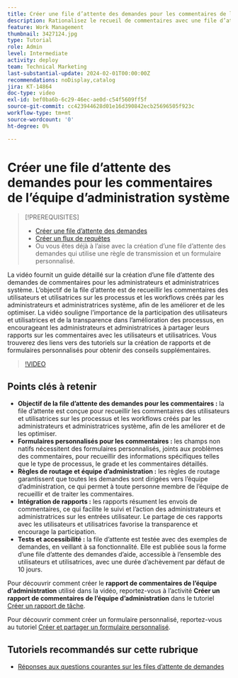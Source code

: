 ```yaml
---
title: Créer une file d’attente des demandes pour les commentaires de l’équipe d’administration système
description: Rationalisez le recueil de commentaires avec une file d’attente des demandes dédiée, l’utilisation de formulaires personnalisés pour une entrée détaillée, des règles de routage pour diriger les envois vers l’équipe d’administration, l’intégration de rapports pour obtenir des informations exploitables et la publication de files d’attente des demandes d’aide accessibles avec une durée d’achèvement de 10 jours par défaut.
feature: Work Management
thumbnail: 3427124.jpg
type: Tutorial
role: Admin
level: Intermediate
activity: deploy
team: Technical Marketing
last-substantial-update: 2024-02-01T00:00:00Z
recommendations: noDisplay,catalog
jira: KT-14864
doc-type: video
exl-id: bef0ba6b-6c29-46ec-ae0d-c54f5609ff5f
source-git-commit: cc423944628d01e16d390842ecb25696505f923c
workflow-type: tm+mt
source-wordcount: '0'
ht-degree: 0%

---
```


# Créer une file d’attente des demandes pour les commentaires de l’équipe d’administration système

>[!PREREQUISITES]
>
>* [Créer une file d’attente des demandes](https://experienceleague.adobe.com/docs/workfront-learn/tutorials-workfront/manage-work/request-queues/create-a-request-queue.html?lang=fr)
>* [Créer un flux de requêtes](https://experienceleague.adobe.com/docs/workfront-learn/tutorials-workfront/manage-work/request-queues/create-a-request-flow.html?lang=fr)
>* Ou vous êtes déjà à l’aise avec la création d’une file d’attente des demandes qui utilise une règle de transmission et un formulaire personnalisé.

La vidéo fournit un guide détaillé sur la création d’une file d’attente des demandes de commentaires pour les administrateurs et administratrices système.
&#x200B;L’objectif de la file d’attente est de recueillir les commentaires des utilisateurs et utilisatrices sur les processus et les workflows créés par les administrateurs et administratrices système, afin de les améliorer et de les optimiser.
La vidéo souligne l’importance de la participation des utilisateurs et utilisatrices et de la transparence dans l’amélioration des processus, en encourageant les administrateurs et administratrices à partager leurs rapports sur les commentaires avec les utilisateurs et utilisatrices.
Vous trouverez des liens vers des tutoriels sur la création de rapports et de formulaires personnalisés pour obtenir des conseils supplémentaires.


>[!VIDEO](https://video.tv.adobe.com/v/3427124/?quality=12&learn=on&enablevpops=0)

## Points clés à retenir

* **Objectif de la file d’attente des demandes pour les commentaires :** la file d’attente est conçue pour recueillir les commentaires des utilisateurs et utilisatrices sur les processus et les workflows créés par les administrateurs et administratrices système, afin de les améliorer et de les optimiser.
* **Formulaires personnalisés pour les commentaires :** les champs non natifs nécessitent des formulaires personnalisés, joints aux problèmes des commentaires, pour recueillir des informations spécifiques telles que le type de processus, le grade et les commentaires détaillés.
* **Règles de routage et équipe d’administration :** les règles de routage garantissent que toutes les demandes sont dirigées vers l’équipe d’administration, ce qui permet à toute personne membre de l’équipe de recueillir et de traiter les commentaires.
* **Intégration de rapports :** les rapports résument les envois de commentaires, ce qui facilite le suivi et l’action des administrateurs et administratrices sur les entrées utilisateur. Le partage de ces rapports avec les utilisateurs et utilisatrices favorise la transparence et encourage la participation.
* **Tests et accessibilité :** la file d’attente est testée avec des exemples de demandes, en veillant à sa fonctionnalité. Elle est publiée sous la forme d’une file d’attente des demandes d’aide, accessible à l’ensemble des utilisateurs et utilisatrices, avec une durée d’achèvement par défaut de 10 jours.


Pour découvrir comment créer le **rapport de commentaires de l’équipe d’administration** utilisé dans la vidéo, reportez-vous à l’activité **Créer un rapport de commentaires de l’équipe d’administration** dans le tutoriel [Créer un rapport de tâche](https://experienceleague.adobe.com/fr/docs/workfront-learn/tutorials-workfront/reporting/basic-reporting/create-a-task-report#activity-2-create-an-admin-team-feedback-report).

Pour découvrir comment créer un formulaire personnalisé, reportez-vous au tutoriel [Créer et partager un formulaire personnalisé](https://experienceleague.adobe.com/docs/workfront-learn/tutorials-workfront/custom-data/custom-forms/custom-forms-creating-and-sharing-a-custom-form.html?lang=fr).

## Tutoriels recommandés sur cette rubrique

* [Réponses aux questions courantes sur les files d’attente de demandes](/help/manage-work/request-queues/request-queue-faq.md)
